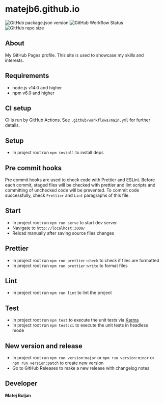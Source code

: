 # matejb6.github.io

![GitHub package.json version](https://img.shields.io/github/package-json/v/matejb6/matejb6.github.io)
![GitHub Workflow Status](https://img.shields.io/github/workflow/status/matejb6/matejb6.github.io/CI)
![GitHub repo size](https://img.shields.io/github/repo-size/matejb6/matejb6.github.io)

## About
My GitHub Pages profile. This site is used to showcase my skills and interests.

## Requirements
* node.js v14.0 and higher
* npm v6.0 and higher

## CI setup
CI is run by GitHub Actions. See `.github/workflows/main.yml` for further details.

## Setup
* In project root run `npm install` to install deps

## Pre commit hooks
Pre commit hooks are used to check code with Prettier and ESLint.
Before each commit, staged files will be checked with prettier and lint scripts and committing of unchecked code will be prevented.
To commit code successfully, check `Prettier` and `Lint` paragraphs of this file.

## Start
* In project root run `npm run serve` to start dev server
* Navigate to `http://localhost:3000/`
* Reload manually after saving source files changes

## Prettier
* In project root run `npm run prettier:check` to check if files are formatted
* In project root run `npm run prettier:write` to format files

## Lint
* In project root run `npm run lint` to lint the project

## Test
* In project root run `npm test` to execute the unit tests via [Karma](https://karma-runner.github.io)
* In project root run `npm test:ci` to execute the unit tests in headless mode

## New version and release
* In project root run `npm run version:major` or `npm run version:minor` or `npm run version:patch` to create new version
* Go to GitHub Releases to make a new release with changelog notes

## Developer
**Matej Buljan**
